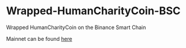 # Wrapped-HumanCharityCoin-BSC

Wrapped HumanCharityCoin on the Binance Smart Chain

Mainnet can be found [here](https://bscscan.com/token/0xaa22bd8f336e3175e567b0fa4a6195cf6152e020)
